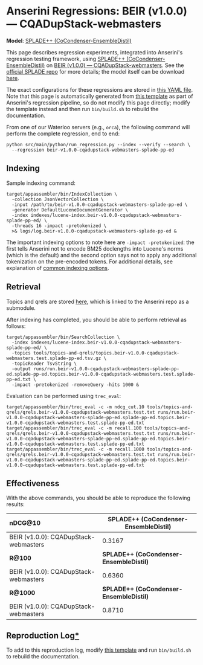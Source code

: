 # Anserini Regressions: BEIR (v1.0.0) &mdash; CQADupStack-webmasters

**Model**: [SPLADE++ (CoCondenser-EnsembleDistil)](https://arxiv.org/abs/2205.04733)

This page describes regression experiments, integrated into Anserini's regression testing framework, using [SPLADE++ (CoCondenser-EnsembleDistil)](https://arxiv.org/abs/2205.04733) on [BEIR (v1.0.0) &mdash; CQADupStack-webmasters](http://beir.ai/).
See the [official SPLADE repo](https://github.com/naver/splade) for more details; the model itself can be download [here](https://huggingface.co/naver/splade-cocondenser-ensembledistil).

The exact configurations for these regressions are stored in [this YAML file](../../src/main/resources/regression/beir-v1.0.0-cqadupstack-webmasters-splade-pp-ed.yaml).
Note that this page is automatically generated from [this template](../../src/main/resources/docgen/templates/beir-v1.0.0-cqadupstack-webmasters-splade-pp-ed.template) as part of Anserini's regression pipeline, so do not modify this page directly; modify the template instead and then run `bin/build.sh` to rebuild the documentation.

From one of our Waterloo servers (e.g., `orca`), the following command will perform the complete regression, end to end:

```
python src/main/python/run_regression.py --index --verify --search \
  --regression beir-v1.0.0-cqadupstack-webmasters-splade-pp-ed
```

## Indexing

Sample indexing command:

```
target/appassembler/bin/IndexCollection \
  -collection JsonVectorCollection \
  -input /path/to/beir-v1.0.0-cqadupstack-webmasters-splade-pp-ed \
  -generator DefaultLuceneDocumentGenerator \
  -index indexes/lucene-index.beir-v1.0.0-cqadupstack-webmasters-splade-pp-ed/ \
  -threads 16 -impact -pretokenized \
  >& logs/log.beir-v1.0.0-cqadupstack-webmasters-splade-pp-ed &
```

The important indexing options to note here are `-impact -pretokenized`: the first tells Anserini not to encode BM25 doclengths into Lucene's norms (which is the default) and the second option says not to apply any additional tokenization on the pre-encoded tokens.
For additional details, see explanation of [common indexing options](../../docs/common-indexing-options.md).

## Retrieval

Topics and qrels are stored [here](https://github.com/castorini/anserini-tools/tree/master/topics-and-qrels), which is linked to the Anserini repo as a submodule.

After indexing has completed, you should be able to perform retrieval as follows:

```
target/appassembler/bin/SearchCollection \
  -index indexes/lucene-index.beir-v1.0.0-cqadupstack-webmasters-splade-pp-ed/ \
  -topics tools/topics-and-qrels/topics.beir-v1.0.0-cqadupstack-webmasters.test.splade-pp-ed.tsv.gz \
  -topicReader TsvString \
  -output runs/run.beir-v1.0.0-cqadupstack-webmasters-splade-pp-ed.splade-pp-ed.topics.beir-v1.0.0-cqadupstack-webmasters.test.splade-pp-ed.txt \
  -impact -pretokenized -removeQuery -hits 1000 &
```

Evaluation can be performed using `trec_eval`:

```
target/appassembler/bin/trec_eval -c -m ndcg_cut.10 tools/topics-and-qrels/qrels.beir-v1.0.0-cqadupstack-webmasters.test.txt runs/run.beir-v1.0.0-cqadupstack-webmasters-splade-pp-ed.splade-pp-ed.topics.beir-v1.0.0-cqadupstack-webmasters.test.splade-pp-ed.txt
target/appassembler/bin/trec_eval -c -m recall.100 tools/topics-and-qrels/qrels.beir-v1.0.0-cqadupstack-webmasters.test.txt runs/run.beir-v1.0.0-cqadupstack-webmasters-splade-pp-ed.splade-pp-ed.topics.beir-v1.0.0-cqadupstack-webmasters.test.splade-pp-ed.txt
target/appassembler/bin/trec_eval -c -m recall.1000 tools/topics-and-qrels/qrels.beir-v1.0.0-cqadupstack-webmasters.test.txt runs/run.beir-v1.0.0-cqadupstack-webmasters-splade-pp-ed.splade-pp-ed.topics.beir-v1.0.0-cqadupstack-webmasters.test.splade-pp-ed.txt
```

## Effectiveness

With the above commands, you should be able to reproduce the following results:

| **nDCG@10**                                                                                                  | **SPLADE++ (CoCondenser-EnsembleDistil)**|
|:-------------------------------------------------------------------------------------------------------------|-----------|
| BEIR (v1.0.0): CQADupStack-webmasters                                                                        | 0.3167    |
| **R@100**                                                                                                    | **SPLADE++ (CoCondenser-EnsembleDistil)**|
| BEIR (v1.0.0): CQADupStack-webmasters                                                                        | 0.6360    |
| **R@1000**                                                                                                   | **SPLADE++ (CoCondenser-EnsembleDistil)**|
| BEIR (v1.0.0): CQADupStack-webmasters                                                                        | 0.8710    |


## Reproduction Log[*](../../docs/reproducibility.md)

To add to this reproduction log, modify [this template](../../src/main/resources/docgen/templates/beir-v1.0.0-cqadupstack-webmasters-splade-pp-ed.template) and run `bin/build.sh` to rebuild the documentation.
